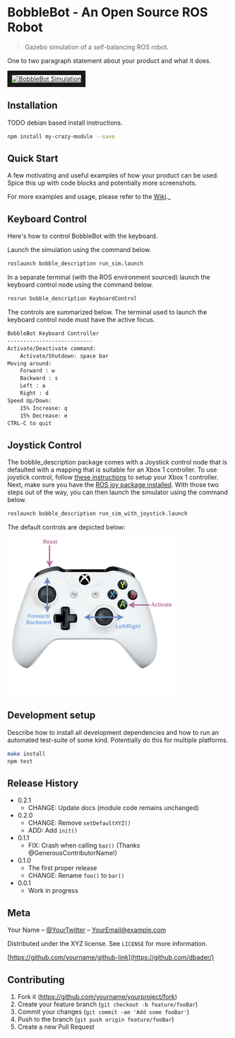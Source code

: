 # BobbleBot - An Open Source ROS Robot
> Gazebo simulation of a self-balancing ROS robot.

One to two paragraph statement about your product and what it does.

<a href="http://www.youtube.com/watch?feature=player_embedded&v=hS7kfhN-8V8
" target="_blank"><img src="http://img.youtube.com/vi/hS7kfhN-8V8/0.jpg" 
alt="BobbleBot Simulation" width="240" height="180" border="10" /></a>

## Installation

TODO debian based install instructions.

```sh
npm install my-crazy-module --save
```

## Quick Start

A few motivating and useful examples of how your product can be used. Spice this up with code 
blocks and potentially more screenshots.

For more examples and usage, please refer to the [Wiki][wiki]._

## Keyboard Control
Here's how to control BobbleBot with the keyboard.

Launch the simulation using the command below.
```sh
roslaunch bobble_description run_sim.launch
```

In a separate terminal (with the ROS environment sourced) launch the keyboard control node using the 
command below.
```sh
rosrun bobble_description KeyboardControl
```

The controls are summarized below. The terminal used to launch the keyboard control node must 
have the active focus.
```sh
BobbleBot Keyboard Controller
---------------------------
Activate/Deactivate command:
    Activate/Shutdown: space bar
Moving around:
    Forward : w
    Backward : s
    Left : a
    Right : d
Speed Up/Down: 
    15% Increase: q
    15% Decrease: e
CTRL-C to quit
```

## Joystick Control
The bobble_description package comes with a Joystick control node that is defaulted with a mapping 
that is suitable for an Xbox 1 controller. To use joystick control, follow 
[these instructions](https://www.maketecheasier.com/set-up-xbox-one-controller-ubuntu/) 
to setup your Xbox 1 controller. Next, make sure you have the [ROS joy package installed](http://wiki.ros.org/joy). 
With those two steps out of the way, you can then launch the simulator using the command below.

```sh
roslaunch bobble_description run_sim_with_joystick.launch
```

The default controls are depicted below:

![Joystick Controls](imgs/JoystickControls.png)


## Development setup

Describe how to install all development dependencies and how to run an automated test-suite of some kind. Potentially do this for multiple platforms.

```sh
make install
npm test
```

## Release History

* 0.2.1
    * CHANGE: Update docs (module code remains unchanged)
* 0.2.0
    * CHANGE: Remove `setDefaultXYZ()`
    * ADD: Add `init()`
* 0.1.1
    * FIX: Crash when calling `baz()` (Thanks @GenerousContributorName!)
* 0.1.0
    * The first proper release
    * CHANGE: Rename `foo()` to `bar()`
* 0.0.1
    * Work in progress

## Meta

Your Name – [@YourTwitter](https://twitter.com/dbader_org) – YourEmail@example.com

Distributed under the XYZ license. See ``LICENSE`` for more information.

[https://github.com/yourname/github-link](https://github.com/dbader/)

## Contributing

1. Fork it (<https://github.com/yourname/yourproject/fork>)
2. Create your feature branch (`git checkout -b feature/fooBar`)
3. Commit your changes (`git commit -am 'Add some fooBar'`)
4. Push to the branch (`git push origin feature/fooBar`)
5. Create a new Pull Request

<!-- Markdown link & img dfn's -->
[npm-image]: https://img.shields.io/npm/v/datadog-metrics.svg?style=flat-square
[npm-url]: https://npmjs.org/package/datadog-metrics
[npm-downloads]: https://img.shields.io/npm/dm/datadog-metrics.svg?style=flat-square
[travis-image]: https://img.shields.io/travis/dbader/node-datadog-metrics/master.svg?style=flat-square
[travis-url]: https://travis-ci.org/dbader/node-datadog-metrics
[wiki]: https://github.com/yourname/yourproject/wiki
